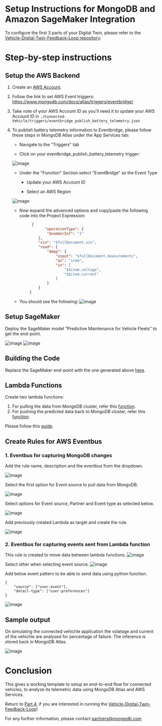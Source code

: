 # Setup Instructions for MongoDB and Amazon SageMaker Integration

To configure the first 3 parts of your Digital Twin, please refer to the [Vehicle-Digital-Twin-Feedback-Loop repository](https://github.com/mongodb-industry-solutions/Digital-Twins-With-AWS). 


# Step-by-step instructions

## Setup the AWS Backend
1. Create an [AWS Account](https://portal.aws.amazon.com/billing/signup#/start/email).
2. Follow the link to set AWS Event triggers:
https://www.mongodb.com/docs/atlas/triggers/eventbridge/
3. Take note of your AWS Account ID as you'll need it to update your AWS Account ID in `./Connected-Vehicle/triggers/eventbridge_publish_battery_telemetry.json`
4. To publish battery telemetry information to Eventbridge, please follow these steps in MongoDB Atlas under the App Services tab: 
       
      * Navigate to the "Triggers" tab
       
      * Click on your eventbridge_publish_battery_telemetry trigger: 
      
      ![image](https://github.com/mongodb-industry-solutions/Digital-Twins-With-AWS/blob/main/media/trigger.png)
      
      * Under the "Function" Section select "EventBridge" as the Event Type
      
           * Update your AWS Account ID 
              
           * Select an AWS Region 

     ![image](https://github.com/mongodb-industry-solutions/Digital-Twins-With-AWS/blob/main/media/function.png)
       
      * Now expand the advanced options and copy/paste the following code into the Project Expression: 
      
      ```json 
               {
                     "operationType": {
                      "$numberInt": "1"
                  },
                  "vin": "$fullDocument.vin",
                  "read": {
                      "$map": {
                          "input": "$fullDocument.measurements",
                          "as": "item",
                          "in": [
                              "$$item.voltage",
                              "$$item.current"
                          ]
                      }
                  }
              }
      ```
       
      * You should see the following: 
     ![image](https://github.com/mongodb-industry-solutions/Digital-Twins-With-AWS/blob/main/media/project_expression.png)


## Setup SageMaker 

Deploy the SageMaker model "Predictive Maintenance for Vehicle Fleets" to get the end-point.

![image](https://user-images.githubusercontent.com/114057324/199462770-84305e10-2a3b-4f10-9f56-7a8cd61e8ee3.png)
![image](https://user-images.githubusercontent.com/114057324/199463222-dcacd80d-1e84-494a-99a7-ba2a5a0f7914.png)

## Building the Code
Replace the SageMaker end-point with the one generated above [here](https://github.com/mongodb-partners/Vehicle-Digital-Twin-Solution/blob/main/code/push_to_mdb/write_to_mdb.py#L13).

## Lambda Functions
Create two lambda functions:

1. For pulling the data from MongoDB cluster, refer this [function](https://github.com/mongodb-partners/Vehicle-Digital-Twin-Solution/blob/main/code/pull_from_mdb).
2. For pushing the predicted data back to MongoDB cluster, refer this [function](https://github.com/mongodb-partners/Vehicle-Digital-Twin-Solution/blob/main/code/push_to_mdb).

Please follow this [guide](https://docs.aws.amazon.com/lambda/latest/dg/images-create.html).

## Create Rules for AWS Eventbus
### 1. Eventbus for capturing MongoDB changes

Add the rule name, description and the eventbus from the dropdown.

![image](https://user-images.githubusercontent.com/114057324/199439272-e4cfa58b-aebb-4bdc-af69-246ef44b80fa.png)

Select the first option for Event source to pull data from MongoDB.

![image](https://user-images.githubusercontent.com/114057324/199439653-511f20ec-020d-4aad-ac1e-d253d04aa56c.png)

Select options for Event source, Partner and Event type as selected below. 

![image](https://user-images.githubusercontent.com/114057324/199439699-d740bfde-7f25-41ad-b9df-a3667abf4cba.png)

Add previously created Lambda as target and create the rule.

![image](https://user-images.githubusercontent.com/114057324/199439940-f122ef69-b105-40ed-a255-d89e05b91133.png)

### 2. Eventbus for capturing events sent from Lambda function  

This rule is created to move data between lambda functions.
![image](https://user-images.githubusercontent.com/114057324/214270431-89650ccf-63d1-43a5-916f-88fa3f97f147.png)

Select other when selecting event source.
![image](https://user-images.githubusercontent.com/114057324/214270442-c722e775-082f-4f60-862a-bef7d5bcebac.png)

Add below event pattern to be able to send data using python function.
```
{
    "source": ["user-event"],
    "detail-type": ["user-preferences"]
}
```
![image](https://user-images.githubusercontent.com/114057324/214270448-4651a768-4c43-4cb6-95cb-6b0044c517ee.png)

## Sample output
On simulating the connected vehichle application the volatage and current of the vehichle are analysed for percentage of failure. The inference is stored back in MongoDB Atlas.

![image](https://user-images.githubusercontent.com/114057324/199904767-1fb432dc-af21-44aa-a236-31d84ad031f2.png)


# Conclusion
This gives a working template to setup an end-to-end flow for connected vehicles, to analyze its telemetric data using MongoDB Atlas and AWS Services. 

Return to [Part 4](https://github.com/mongodb-industry-solutions/Digital-Twins-With-AWS/blob/main/aws-sagemaker/README.md), if you are interested in running the [Vehicle-Digital-Twin-Feedback-Loop](https://github.com/mongodb-industry-solutions/Digital-Twins-With-AWS/blob/main/Demo_Instructions.md)! 

For any further information, please contact partners@mongodb.com

<standard>
